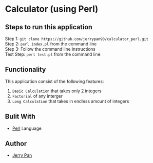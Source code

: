 # Calculator (using Perl)

## Steps to run this application
Step 1: `git clone https://github.com/jerrypan90/calculator_perl.git`<br/>
Step 2: `perl index.pl` from the command line<br/>
Step 3: Follow the command line instructions<br/>
Test Step: `perl test.pl` from the command line

## Functionality
This application consist of the following features:
1. `Basic Calculation` that takes only 2 integers
2. `Factorial` of any interger
3. `Long Calculation` that takes in endless amount of integers

## Bulit With
- [Perl](https://www.perl.org/) Language

## Author
- [Jerry Pan](www.jerryplx.com)